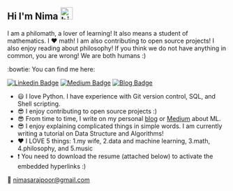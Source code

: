## Hi I'm Nima <img src="https://user-images.githubusercontent.com/1303154/88677602-1635ba80-d120-11ea-84d8-d263ba5fc3c0.gif" width="28px" height="28px" alt="hi">

I am a philomath, a lover of learning! It also means a student of mathematics. I :heart: math! I am also contributing to open source projects! I also enjoy reading about philosophy! If you think we do not have anything in common, you are wrong! We are both humans :)

:bowtie: You can find me here:

[![Linkedin Badge](https://img.shields.io/badge/LinkedIn-Profile-blue)](https://www.linkedin.com/in/nimasarajpoor1991/)  [![Medium Badge](https://img.shields.io/badge/Medium-articles-black)](https://medium.com/@nimasarajpoor)  [![Blog Badge](https://img.shields.io/badge/Blog-ML-cyan)](https://nimasarajpoor.github.io/blog/)

- :smiley: I love Python. I have experience with Git version control, SQL, and Shell scripting.
- :sunglasses: I enjoy contributing to open source projects :)
- :sunglasses: From time to time, I write on my personal [blog](https://nimasarajpoor.github.io/blog/) or [Medium](https://medium.com/@nimasarajpoor) about ML.
- :sunglasses: I enjoy explaining complicated things in simple words. I am currently writing a tutorial on Data Structure and Algorithms!
- :heart: I LOVE 5 things: 1.my wife, 2.data and machine learning, 3.math, 4.philosophy, and 5.music
- :exclamation: You need to download the resume (attached below) to activate the embedded hyperlinks :)

:email: nimasarajpoor@gmail.com

<!--- #### :bar_chart: Stats --->

<!--- ![visitors](https://visitor-badge.glitch.me/badge?page_id=NimaSarajpoor.NimaSarajpoor) --->

<!--- [![GitHub stats](https://github-readme-stats.vercel.app/api?username=NimaSarajpoor&theme=cobalt)](https://github.com/anuraghazra/github-readme-stats) --->
